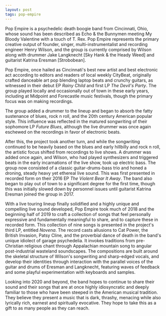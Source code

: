 ```yaml
---
layout: post
tags: pop-empire
---
```

Pop Empire is a psychedelic death boogie band from Cincinnati, Ohio, whose sound 
has been described as Echo & the Bunnymen meeting My Bloody Valentine with a 
touch of T. Rex. Pop Empire represents the primary creative output of founder, 
singer, multi-instrumentalist and recording engineer Henry Wilson, and the group 
is currently comprised by Wilson along with drummer Jake Langknecht [Sky Hank & 
the Heady Weed] and guitarist Katrina Eresman [Strobobean].

Pop Empire, once hailed as Cincinnati's best new artist and best electronic act 
according to editors and readers of local weekly CityBeat, originally crafted 
danceable art pop blending laptop beats and crunchy guitars, as witnessed in 
their debut EP *Rainy Child* and first LP *The Devil's Party*. The group played 
locally and occasionally out of town in these early years, including at Midpoint 
and Forecastle music festivals, though the primary focus was on making 
recordings.

The group added a drummer to the lineup and began to absorb the fatty sustenance 
of blues, rock n roll, and the 20th century American popular style. This 
influence was reflected in the matured songwriting of their sophomore LP 
*Future Blues*, although the live drummer was once again eschewed on the 
recordings in favor of electronic beats.

After this, the project took another turn, and while the songwriting continued 
to be heavily based on the blues and early hillbilly and rock n roll, the 
artistic focus shifted from recordings to live shows. A drummer was added once 
again, and Wilson, who had played synthesizers and triggered beats in the early 
incarnations of the live show, took up electric bass. The group now consisted of 
a classic guitar-drums-bass trio and honed a droning, steady heavy yet ethereal 
live sound. This was first presented in recorded form on their 2016 EP 
*The Violent Bear It Away*. The band also began to play out of town to a 
significant degree for the first time, though this was initially slowed down by 
personnel issues until guitarist Katrina Eresman joined the group in 2017.

With a live touring lineup finally solidified and a highly unique and compelling 
live sound developed, Pop Empire took much of 2018 and the beginning half of 
2019 to craft a collection of songs that feel personally expressive and 
fundamentally meaningful to share, and to capture these in recorded form. This 
collection of nine songs is presented in the project's third LP, entitled 
*Novena*. The record casts allusions to Cat Power, the British Invasion, 
Patsy Cline, and the proverbial dance of death in the band's unique idiolect of 
garage psychedelia. It invokes traditions from pre-Christian religious chant 
through Appalachian mountain song to angular post-industrial wasteland 
soundscapes. The compositions are built around the skeletal structure of 
Wilson's songwriting and sharp-edged vocals, and develop their identities 
through interaction with the parallel voices of the guitar and drums of Eresman 
and Langknecht, featuring waves of feedback and some playful experimentation 
with keyboards and samples.

Looking into 2020 and beyond, the band hopes to continue to share their sound 
and their songs that are at once highly idiosyncratic and deeply familiar to 
those who have been steeped in the American musical tradition. They believe they 
present a music that is dark, thrashy, menacing while also lyrically rich, 
earnest and spiritually evocative. They hope to take this as a gift to as many 
people as they can reach.
